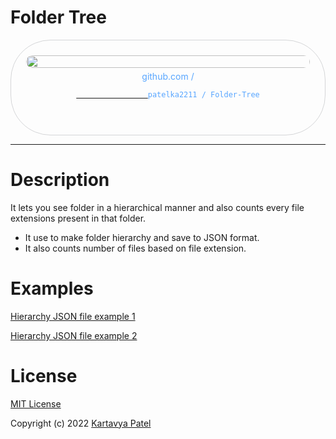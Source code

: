 # Folder Tree
<div style="width: 100%;text-align: center;">
    <div title="patelka2211/Folder-Tree on GitHub" style="display: flex;flex-direction: column;align-items: center;justify-content: space-around; max-width: 100vw; margin: auto; padding: 0.6vh;border: 1px solid #b9bbbe99; border-radius: 1.6vh;">
        <img src="https://opengraph.githubassets.com/v54rt4es5/patelka2211/Folder-Tree" alt="" style="width: 100%;height: 100%;border-radius: 1vh;">
        <div style="margin: 5px auto;color: #58a6ff;">
            github.com /
            <code>
            <a href="https://github.com/patelka2211/Folder-Tree" title="patelka2211/Folder-Tree on GitHub" target="blank_" style="cursor: pointer;">
                <a href="https://github.com/patelka2211" title="patelka2211 on GitHub" style="text-decoration: none;color: #58a6ff;" target="blank_">patelka2211</a> / <a href="https://github.com/patelka2211/Folder-Tree" title="patelka2211/Folder-Tree on GitHub" style="text-decoration: none;color: #58a6ff;" target="blank_">Folder-Tree</a>
            </a>
        </code>
        </div>
    </div>
</div>

---
# Description
It lets you see folder in a hierarchical manner and also counts every file extensions present in that folder.

- It use to make folder hierarchy and save to JSON format.
- It also counts number of files based on file extension.

# Examples

[Hierarchy JSON file example 1](._sample_folder1_folder_hierarchy.json)

[Hierarchy JSON file example 2](._sample_folder1_folder_hierarchy.json)

# License
[MIT License](./LICENSE)

Copyright (c) 2022 [Kartavya Patel](https://github.com/patelka2211)
